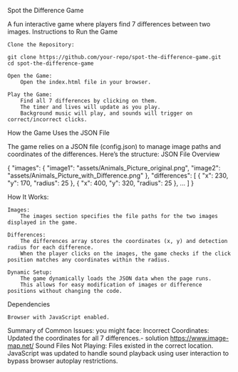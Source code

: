 Spot the Difference Game

A fun interactive game where players find 7 differences between two images.
Instructions to Run the Game

    Clone the Repository:

    git clone https://github.com/your-repo/spot-the-difference-game.git
    cd spot-the-difference-game

    Open the Game:
        Open the index.html file in your browser.

    Play the Game:
        Find all 7 differences by clicking on them.
        The timer and lives will update as you play.
        Background music will play, and sounds will trigger on correct/incorrect clicks.

How the Game Uses the JSON File

The game relies on a JSON file (config.json) to manage image paths and coordinates of the differences. Here’s the structure:
JSON File Overview

{
    "images": {
        "image1": "assets/Animals_Picture_original.png",
        "image2": "assets/Animals_Picture_with_Difference.png"
    },
    "differences": [
        { "x": 230, "y": 170, "radius": 25 },
        { "x": 400, "y": 320, "radius": 25 },
        ...
    ]
}

How It Works:

    Images:
        The images section specifies the file paths for the two images displayed in the game.

    Differences:
        The differences array stores the coordinates (x, y) and detection radius for each difference.
        When the player clicks on the images, the game checks if the click position matches any coordinates within the radius.

    Dynamic Setup:
        The game dynamically loads the JSON data when the page runs.
        This allows for easy modification of images or difference positions without changing the code.

Dependencies

    Browser with JavaScript enabled.

Summary of Common Issues: you might face:
    Incorrect Coordinates: Updated the coordinates for all 7 differences.- solution https://www.image-map.net/
    Sound Files Not Playing:
        Files existed in the correct location.
        JavaScript was updated to handle sound playback using user interaction to bypass browser autoplay restrictions.
